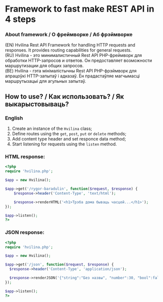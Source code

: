 # Framework to fast make REST API in 4 steps

### About framework / О фреймворке / Аб фрэймворке
(EN) Hvilina Rest API Framework for handling HTTP requests and responses. It provides routing capabilities for general requests.  
(RU) Hvilina - это минималистичный Rest API PHP-фреймворк для обработки HTTP-запросов и ответов. Он предоставляет возможности маршрутизации для общих запросов.  
(BE) Hvilina - гэта мінімалістычны Rest API PHP-фрэймворк для апрацоўкі HTTP-запытаў і адказаў. Ён прадастаўляе магчымасці маршрутызацыі для агульных запытаў.  

## How to use? / Как использовать? / Як выкарыстовываць?

### English
1. Create an instance of the `Hvilina` class;
2. Define routes using the `get`, `post`, `put` or `delete` methods;
3. Add content type header and set responce data method;
4. Start listening for requests using the `listen` method.

### HTML response:
```php
<?php
require 'hvilina.php';

$app = new Hvilina();

$app->get('/rygor-baradulin', function($request, $response) {
    $response->header('Content-Type', 'text/html');

    $response->renderHTML('<h1>Трэба дома бываць часцей...</h1>');
});

$app->listen();
?>
```

### JSON response:
```php
<?php
require 'hvilina.php';

$app = new Hvilina();

$app->get('/json', function($request, $response) {
  $response->header('Content-Type', 'application/json');

  $response->renderJSON('{"string":"Без назвы", "number":30, "bool":false}');
});

$app->listen();
?>
```
